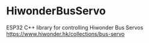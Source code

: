 # HiwonderBusServo
ESP32 C++ library for controlling Hiwonder Bus Servos https://www.hiwonder.hk/collections/bus-servo
